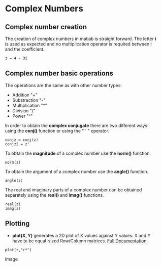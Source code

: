 # Complex Numbers

## Complex number creation
The creation of complex numbers in matlab is straight forward. The letter **i** is used as expected and no multiplication operator is required between i and the coefficient.
```matlab:Code
z = 4 - 3i
```
## Complex number basic operations
The operations are the same as with other number types:
- Addition "+"
- Substraction "-"
- Multiplication "*"
- Division "/"
- Power "^"

In order to obtain the **complex conjugate** there are two different ways: using the **conj()** function or using the " ' " operator.
```matlab:Code
conjz = conj(z)
conjz2 = z'
```

To obtain the **magnitude** of a complex number use the **norm()** function.
```matlab:Code
norm(z)
```

To obtain the argument of a complex number use the **angle()** function.
```matlab:Code
angle(z)
```

The real and imaginary parts of a complex number can be obtained separately using the **real()** and **imag()** functions.
```matlab:Code
real(z)
imag(z)
```
## Plotting

- **plot(X, Y)** generates a 2D plot of X values against Y values. X and Y have to be equal-sized Row/Column matrices. [Full Documentation](https://uk.mathworks.com/help/matlab/ref/plot.html)
```matlab:Code
plot(z,"r*")
```
Image